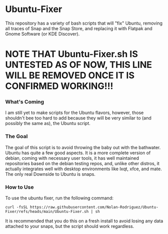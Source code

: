 # Ubuntu-Fixer
This repository has a variety of bash scripts that will "fix" Ubuntu, removing all traces of Snap and the Snap Store, and replacing it with Flatpak and Gnome Software (or KDE Discover).

# NOTE THAT Ubuntu-Fixer.sh IS UNTESTED AS OF NOW, THIS LINE WILL BE REMOVED ONCE IT IS CONFIRMED WORKING!!!

### What's Coming
I am still yet to make scripts for the Ubuntu flavors, however, those shouldn't bee too hard to add because they will be very similar to (and possibly the same as), the Ubuntu script.

### The Goal
The goal of this script is to avoid throwing the baby out with the bathwater. Ubuntu has quite a few good aspects. It is a more complete version of debian, coming with necessary user tools, it has well maintained repositories based on the debian testing repos, and, unlike other distros, it actually integrates well with desktop environments like lxqt, xfce, and mate. The only real Downside to Ubuntu is snaps.

### How to Use
To use the ubuntu fixer, run the following command:
```
curl -fsSL https://raw.githubusercontent.com/Nolan-Rodriguez/Ubuntu-Fixer/refs/heads/main/Ubuntu-Fixer.sh | sh
```
It is recommended that you do this on a fresh install to avoid losing any data attached to your snaps, but the script should work regardless.
